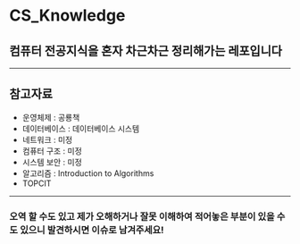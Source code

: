 # CS_Knowledge


## 컴퓨터 전공지식을 혼자 차근차근 정리해가는 레포입니다
---
## 참고자료

- 운영체제 : 공룡책
- 데이터베이스 : 데이터베이스 시스템
- 네트워크 : 미정
- 컴퓨터 구조 : 미정
- 시스템 보안 : 미정
- 알고리즘 : Introduction to Algorithms
- TOPCIT

---
### 오역 할 수도 있고 제가 오해하거나 잘못 이해하여 적어놓은 부분이 있을 수도 있으니 발견하시면 이슈로 남겨주세요!